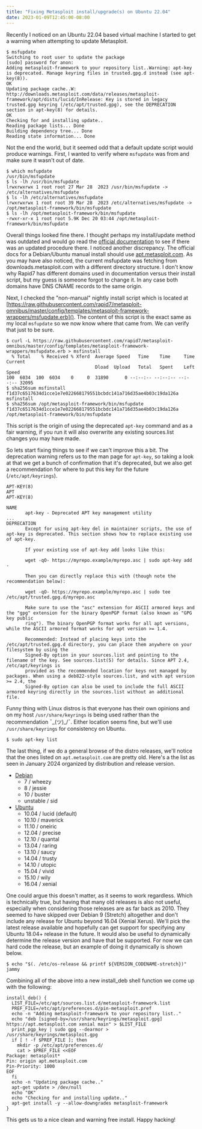 ```yaml
---
title: "Fixing Metasploit install/upgrade(s) on Ubuntu 22.04"
date: 2023-01-09T12:45:00-08:00
---
```

Recently I noticed on an Ubuntu 22.04 based virtual machine I started to get a warning when attempting to update Metasploit.

```console
$ msfupdate
Switching to root user to update the package
[sudo] password for anon: 
Adding metasploit-framework to your repository list..Warning: apt-key is deprecated. Manage keyring files in trusted.gpg.d instead (see apt-key(8)).
OK
Updating package cache..W: http://downloads.metasploit.com/data/releases/metasploit-framework/apt/dists/lucid/InRelease: Key is stored in legacy trusted.gpg keyring (/etc/apt/trusted.gpg), see the DEPRECATION section in apt-key(8) for details.
OK
Checking for and installing update..
Reading package lists... Done
Building dependency tree... Done
Reading state information... Done
```

Not the end the world, but it seemed odd that a default update script would produce warnings. First, I wanted to verify where `msfupdate` was from and make sure it wasn't out of date.

```console
$ which msfupdate
/usr/bin/msfupdate
$ ls -lh /usr/bin/msfupdate
lrwxrwxrwx 1 root root 27 Mar 28  2023 /usr/bin/msfupdate -> /etc/alternatives/msfupdate
$ ls -lh /etc/alternatives/msfupdate
lrwxrwxrwx 1 root root 39 Mar 28  2023 /etc/alternatives/msfupdate -> /opt/metasploit-framework/bin/msfupdate
$ ls -lh /opt/metasploit-framework/bin/msfupdate 
-rwxr-xr-x 1 root root 5.9K Dec 20 03:44 /opt/metasploit-framework/bin/msfupdate
```

Overall things looked fine there. I thought perhaps my install/update method was outdated and would go read the [official documentation](https://docs.metasploit.com/docs/using-metasploit/getting-started/nightly-installers.html) to see if there was an updated procedure there. I noticed another discrepancy. The official docs for a Debian/Ubuntu manual install should use [apt.metasploit.com](https://apt.metasploit.com/). As you may have also noticed, the current msfupdate was fetching from downloads.metasploit.com with a different directory structure. I don't know why Rapid7 has different domains used in documentation versus their install script, but my guess is someone forgot to change it. In any case both domains have DNS CNAME records to the same origin.

Next, I checked the "non-manual" nightly install script which is located at [https://raw.githubusercontent.com/rapid7/metasploit-omnibus/master/config/templates/metasploit-framework-wrappers/msfupdate.erb](). The content of this script is the exact same as my local `msfupdate` so we now know where that came from. We can verify that just to be sure.

```console
$ curl -L https://raw.githubusercontent.com/rapid7/metasploit-omnibus/master/config/templates/metasploit-framework-wrappers/msfupdate.erb > msfinstall
  % Total    % Received % Xferd  Average Speed   Time    Time     Time  Current
                                 Dload  Upload   Total   Spent    Left  Speed
100  6034  100  6034    0     0  31890      0 --:--:-- --:--:-- --:--:-- 32095
$ sha256sum msfinstall 
f1d37c6517634d1cce1e7e022668179551bcbdc141a716d35ae4b03c19da126a  msfinstall
$ sha256sum /opt/metasploit-framework/bin/msfupdate 
f1d37c6517634d1cce1e7e022668179551bcbdc141a716d35ae4b03c19da126a  /opt/metasploit-framework/bin/msfupdate
```

This script is the origin of using the deprecated `apt-key` command and as a fair warning, if you run it will also overwrite any existing sources.list changes you may have made.

So lets start fixing things to see if we can't improve this a bit. The deprecation warning refers us to the man page for `apt-key`, so taking a look at that we get a bunch of confirmation that it's deprecated, but we also get a recommendation for where to put this key for the future (`/etc/apt/keyrings`).

```console
APT-KEY(8)                                                                  APT                                                                 APT-KEY(8)

NAME
       apt-key - Deprecated APT key management utility
...
DEPRECATION
       Except for using apt-key del in maintainer scripts, the use of apt-key is deprecated. This section shows how to replace existing use of apt-key.

       If your existing use of apt-key add looks like this:

       wget -qO- https://myrepo.example/myrepo.asc | sudo apt-key add -

       Then you can directly replace this with (though note the recommendation below):

       wget -qO- https://myrepo.example/myrepo.asc | sudo tee /etc/apt/trusted.gpg.d/myrepo.asc

       Make sure to use the "asc" extension for ASCII armored keys and the "gpg" extension for the binary OpenPGP format (also known as "GPG key public
       ring"). The binary OpenPGP format works for all apt versions, while the ASCII armored format works for apt version >= 1.4.

       Recommended: Instead of placing keys into the /etc/apt/trusted.gpg.d directory, you can place them anywhere on your filesystem by using the
       Signed-By option in your sources.list and pointing to the filename of the key. See sources.list(5) for details. Since APT 2.4, /etc/apt/keyrings is
       provided as the recommended location for keys not managed by packages. When using a deb822-style sources.list, and with apt version >= 2.4, the
       Signed-By option can also be used to include the full ASCII armored keyring directly in the sources.list without an additional file.
```

Funny thing with Linux distros is that everyone has their own opinions and on my host `/usr/share/keyrings` is being used rather than the recommendation ¯\_(ツ)_/¯. Either location seems fine, but we'll use `/usr/share/keyrings` for consistency on Ubuntu.

```console
$ sudo apt-key list
```

The last thing, if we do a general browse of the distro releases, we'll notice that the ones listed on `apt.metasploit.com` are pretty old. Here's a the list as seen in January 2024 organized by distribution and release version.

- [Debian](https://www.debian.org/releases/)
    - 7 / wheezy
    - 8 / jessie
    - 10 / buster
    - unstable / sid
- [Ubuntu](https://wiki.ubuntu.com/Releases)
    - 10.04 / lucid (default)
    - 10.10 / maverick
    - 11.10 / oneiric
    - 12.04 / precise
    - 12.10 / quantal
    - 13.04 / raring
    - 13.10 / saucy
    - 14.04 / trusty
    - 14.10 / utopic
    - 15.04 / vivid
    - 15.10 / wily
    - 16.04 / xenial

One could argue this doesn't matter, as it seems to work regardless. Which is technically true, but having that many old releases is also not useful, especially when considering those releases are as far back as 2010. They seemed to have skipped over Debian 9 (Stretch) altogether and don't include any release for Ubuntu beyond 16.04 (Xenial Xerus). We'll pick the latest release available and hopefully can get support for specifying any Ubuntu 18.04+ release in the future. It would also be useful to dynamically determine the release version and have that be supported. For now we can hard code the release, but an example of doing it dynamically is shown below.

```console
$ echo "$(. /etc/os-release && printf ${VERSION_CODENAME-stretch})"
jammy
```

Combining all of the above into a new install_deb shell function we come up with the following:

```console
install_deb() {
  LIST_FILE=/etc/apt/sources.list.d/metasploit-framework.list
  PREF_FILE=/etc/apt/preferences.d/pin-metasploit.pref
  echo -n "Adding metasploit-framework to your repository list.."
  echo "deb [signed-by=/usr/share/keyrings/metasploit.gpg] https://apt.metasploit.com xenial main" > $LIST_FILE
  print_pgp_key | sudo gpg --dearmor > /usr/share/keyrings/metasploit.gpg 
  if [ ! -f $PREF_FILE ]; then
    mkdir -p /etc/apt/preferences.d/
    cat > $PREF_FILE <<EOF
Package: metasploit*
Pin: origin apt.metasploit.com
Pin-Priority: 1000
EOF
  fi
  echo -n "Updating package cache.."
  apt-get update > /dev/null
  echo "OK"
  echo "Checking for and installing update.."
  apt-get install -y --allow-downgrades metasploit-framework
}
```

This gets us to a nice clean and warning free install. Happy hacking!
